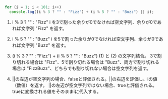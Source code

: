 ```javascript
for (i = 1; i < 101; i++)
  console.log((i % 3 ? "" : "Fizz") + (i % 5 ? "" : "Buzz") || i);
```


1) i % 3 ? "" : "Fizz"
   i を3で割った余りが0でなければ空文字列、余りが0であれば文字列 "Fizz" を返す。

2) i % 5 ? "" : "Buzz"
   i を5で割った余りが0でなければ空文字列、余りが0であれば文字列 "Buzz" を返す。

3) (i % 3 ? "" : "Fizz") + (i % 5 ? "" : "Buzz")
   (1) と (2) の文字列結合。
   3で割り切れる場合は "Fizz"、5で割り切れる場合は "Buzz"、両方で割り切れる場合は "FizzBuzz"、どちらでも割り切れない場合は空文字列を返す。

4) ||の左辺が空文字列の場合、falseと評価される。||の右辺を評価し、iの値（数値）を返す。
   ||の左辺が空文字列ではない場合、trueと評価される。trueに変換される値をそのままiに代入する。